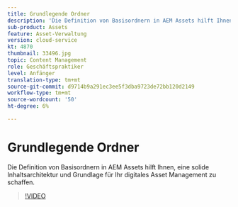 ```yaml
---
title: Grundlegende Ordner
description: 'Die Definition von Basisordnern in AEM Assets hilft Ihnen, eine solide Inhaltsarchitektur und Grundlage für Ihr digitales Asset Management zu schaffen. '
sub-product: Assets
feature: Asset-Verwaltung
version: cloud-service
kt: 4870
thumbnail: 33496.jpg
topic: Content Management
role: Geschäftspraktiker
level: Anfänger
translation-type: tm+mt
source-git-commit: d9714b9a291ec3ee5f3dba9723de72bb120d2149
workflow-type: tm+mt
source-wordcount: '50'
ht-degree: 6%

---
```



# Grundlegende Ordner

Die Definition von Basisordnern in AEM Assets hilft Ihnen, eine solide Inhaltsarchitektur und Grundlage für Ihr digitales Asset Management zu schaffen.

>[!VIDEO](https://video.tv.adobe.com/v/33496/?quality=12&learn=on&hidetitle=true)
